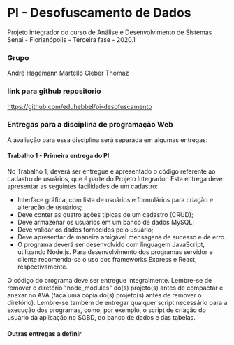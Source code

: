# PI - Desofuscamento de Dados #

Projeto integrador do curso de Análise e Desenvolvimento de Sistemas
Senai - Florianópolis - Terceira fase - 2020.1

### Grupo ###
André Hagemann Martello
Cleber Thomaz

### link para github repositorio ###
https://github.com/eduhebbel/pi-desofuscamento


### Entregas para a disciplina de programação Web ###
A avaliação para essa disciplina será separada em algumas entregas: 

#### Trabalho 1 - Primeira entrega do PI ####
No Trabalho 1, deverá ser entregue e apresentado o código referente ao cadastro de usuários, que é parte do Projeto Integrador. Esta entrega deve apresentar as seguintes facilidades de um cadastro:

- Interface gráfica, com lista de usuários e formulários para criação e alteração de usuários;
- Deve conter as quatro ações típicas de um cadastro (CRUD);
- Deve armazenar os usuários em um banco de dados MySQL;
- Deve validar os dados fornecidos pelo usuário;
- Deve apresentar de maneira amigável mensagens de sucesso e de erro.
- O programa deverá ser desenvolvido com linguagem JavaScript, utilizando Node.js. Para desenvolvimento dos programas servidor e cliente recomenda-se o uso dos frameworks Express e React, respectivamente.

O código do programa deve ser entregue integralmente. Lembre-se de remover o diretório "node_modules" do(s) projeto(s) antes de compactar e anexar no AVA (faça uma cópia do(s) projeto(s) antes de remover o diretório). Lembre-se também de entregar qualquer script necessário para a execução dos programas, como, por exemplo, o script de criação do usuário da aplicação no SGBD, do banco de dados e das tabelas.

#### Outras entregas a definir ####
